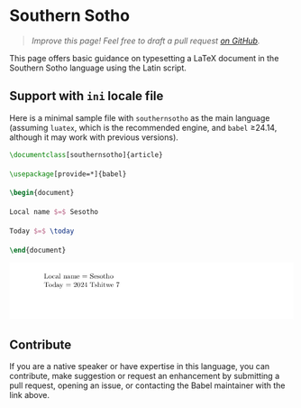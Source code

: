 # Southern Sotho

<blockquote>
  <p><em>Improve this page! Feel free to draft a pull request <a href="https://github.com/latex3/babel/tree/docs/docs">on GitHub</a>.</em></p>
</blockquote>

This page offers basic guidance on typesetting a LaTeX document in the
Southern Sotho language using the Latin script.

## Support with `ini` locale file

Here is a minimal sample file with `southernsotho` as the main language
(assuming `luatex`, which is the recommended engine, and `babel` ≥24.14,
although it may work with previous versions).

```tex
\documentclass[southernsotho]{article}

\usepackage[provide=*]{babel}

\begin{document}

Local name $=$ Sesotho

Today $=$ \today

\end{document}
```

![](../media/locale-southernsotho.png)

## Contribute

If you are a native speaker or have expertise in this language, you can
contribute, make suggestion or request an enhancement by submitting a
pull request, opening an issue, or contacting the Babel maintainer with
the link above.